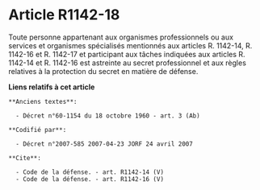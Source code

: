 # Article R1142-18

Toute personne appartenant aux organismes professionnels ou aux services et organismes spécialisés mentionnés aux articles R.
1142-14, R. 1142-16 et R. 1142-17 et participant aux tâches indiquées aux articles R. 1142-14 et R. 1142-16 est astreinte au
secret professionnel et aux règles relatives à la protection du secret en matière de défense.

**Liens relatifs à cet article**

	**Anciens textes**:

	  - Décret n°60-1154 du 18 octobre 1960 - art. 3 (Ab)

	**Codifié par**:

	  - Décret n°2007-585 2007-04-23 JORF 24 avril 2007

	**Cite**:

	  - Code de la défense. - art. R1142-14 (V)
	  - Code de la défense. - art. R1142-16 (V)
